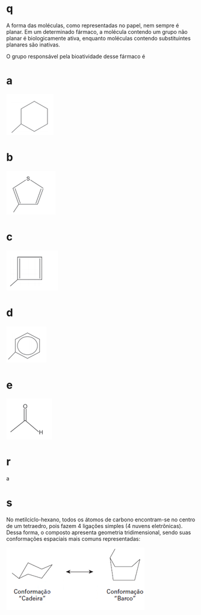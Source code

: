 # q
A forma das moléculas, como representadas no papel, nem sempre é planar. Em um determinado fármaco, a molécula contendo um grupo não planar é biologicamente ativa, enquanto moléculas contendo substituintes planares são inativas.

O grupo responsável pela bioatividade desse fármaco é

# a
![](91c0dcfa-f27a-219b-83af-d198f64ca59b.png)

# b
![](8c1b07fe-9d41-abdd-0a53-9cbfb88c623a.png)

# c
![](1c0641e8-ab57-21d0-bc6d-38e524dd80b7.png)

# d
![](283869bb-901c-ff7c-f530-eec3ffff71a7.png)

# e
![](3b2caa95-0217-e9a6-870a-02871426aa2c.png)

# r
a

# s
No metilciclo-hexano, todos os átomos de carbono encontram-se no centro de um tetraedro, pois fazem 4 ligações simples (4 nuvens eletrônicas). Dessa forma, o composto apresenta geometria tridimensional, sendo suas conformações espaciais mais comuns representadas:

![](fc918111-d57d-b0b3-37fd-799665dd984a.png)

